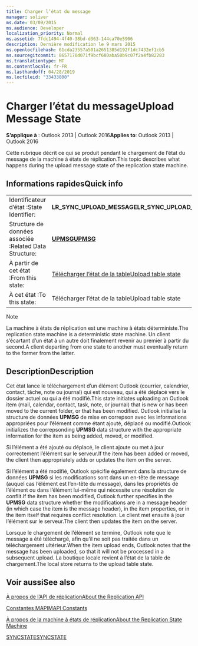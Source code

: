 ```yaml
---
title: Charger l’état du message
manager: soliver
ms.date: 03/09/2015
ms.audience: Developer
localization_priority: Normal
ms.assetid: 7fdc1494-4f40-38bd-d363-144ca70e5906
description: Dernière modification le 9 mars 2015
ms.openlocfilehash: 61cda23557a501a2651385d192f1dc7432ef1cb5
ms.sourcegitcommit: 8657170d071f9bcf680aba50b9c07f2a4fb82283
ms.translationtype: MT
ms.contentlocale: fr-FR
ms.lasthandoff: 04/28/2019
ms.locfileid: "33433800"
---
```

# <a name="upload-message-state"></a><span data-ttu-id="c711d-103">Charger l’état du message</span><span class="sxs-lookup"><span data-stu-id="c711d-103">Upload Message State</span></span>

  
  
<span data-ttu-id="c711d-104">**S’applique à** : Outlook 2013 | Outlook 2016</span><span class="sxs-lookup"><span data-stu-id="c711d-104">**Applies to**: Outlook 2013 | Outlook 2016</span></span> 
  
 <span data-ttu-id="c711d-105">Cette rubrique décrit ce qui se produit pendant le chargement de l’état du message de la machine à états de réplication.</span><span class="sxs-lookup"><span data-stu-id="c711d-105">This topic describes what happens during the upload message state of the replication state machine.</span></span> 
  
## <a name="quick-info"></a><span data-ttu-id="c711d-106">Informations rapides</span><span class="sxs-lookup"><span data-stu-id="c711d-106">Quick info</span></span>

|||
|:-----|:-----|
|<span data-ttu-id="c711d-107">Identificateur d’état :</span><span class="sxs-lookup"><span data-stu-id="c711d-107">State Identifier:</span></span>  <br/> |<span data-ttu-id="c711d-108">**LR_SYNC_UPLOAD_MESSAGE**</span><span class="sxs-lookup"><span data-stu-id="c711d-108">**LR_SYNC_UPLOAD_MESSAGE**</span></span> <br/> |
|<span data-ttu-id="c711d-109">Structure de données associée :</span><span class="sxs-lookup"><span data-stu-id="c711d-109">Related Data Structure:</span></span>  <br/> |<span data-ttu-id="c711d-110">**[UPMSG](upmsg.md)**</span><span class="sxs-lookup"><span data-stu-id="c711d-110">**[UPMSG](upmsg.md)**</span></span> <br/> |
|<span data-ttu-id="c711d-111">À partir de cet état :</span><span class="sxs-lookup"><span data-stu-id="c711d-111">From this state:</span></span>  <br/> |[<span data-ttu-id="c711d-112">Télécharger l’état de la table</span><span class="sxs-lookup"><span data-stu-id="c711d-112">Upload table state</span></span>](upload-table-state.md) <br/> |
|<span data-ttu-id="c711d-113">À cet état :</span><span class="sxs-lookup"><span data-stu-id="c711d-113">To this state:</span></span>  <br/> |<span data-ttu-id="c711d-114">Télécharger l’état de la table</span><span class="sxs-lookup"><span data-stu-id="c711d-114">Upload table state</span></span>  <br/> |
   
> [!NOTE]
> <span data-ttu-id="c711d-115">La machine à états de réplication est une machine à états déterministe.</span><span class="sxs-lookup"><span data-stu-id="c711d-115">The replication state machine is a deterministic state machine.</span></span> <span data-ttu-id="c711d-116">Un client s’écartant d’un état à un autre doit finalement revenir au premier à partir du second.</span><span class="sxs-lookup"><span data-stu-id="c711d-116">A client departing from one state to another must eventually return to the former from the latter.</span></span> 
  
## <a name="description"></a><span data-ttu-id="c711d-117">Description</span><span class="sxs-lookup"><span data-stu-id="c711d-117">Description</span></span>

<span data-ttu-id="c711d-118">Cet état lance le téléchargement d’un élément Outlook (courrier, calendrier, contact, tâche, note ou journal) qui est nouveau, qui a été déplacé vers le dossier actuel ou qui a été modifié.</span><span class="sxs-lookup"><span data-stu-id="c711d-118">This state initiates uploading an Outlook item (mail, calendar, contact, task, note, or journal) that is new or has been moved to the current folder, or that has been modified.</span></span> <span data-ttu-id="c711d-119">Outlook initialise la structure de données **UPMSG** de mise en correpson avec les informations appropriées pour l’élément comme étant ajouté, déplacé ou modifié.</span><span class="sxs-lookup"><span data-stu-id="c711d-119">Outlook initializes the correpsonding **UPMSG** data structure with the appropriate information for the item as being added, moved, or modified.</span></span> 
  
<span data-ttu-id="c711d-120">Si l’élément a été ajouté ou déplacé, le client ajoute ou met à jour correctement l’élément sur le serveur.</span><span class="sxs-lookup"><span data-stu-id="c711d-120">If the item has been added or moved, the client then appropriately adds or updates the item on the server.</span></span> 
  
<span data-ttu-id="c711d-121">Si l’élément a été modifié, Outlook spécifie également dans la structure de données **UPMSG** si les modifications sont dans un en-tête de message (auquel cas l’élément est l’en-tête du message), dans les propriétés de l’élément ou dans l’élément lui-même qui nécessite une résolution de conflit.</span><span class="sxs-lookup"><span data-stu-id="c711d-121">If the item has been modified, Outlook further specifies in the **UPMSG** data structure whether the modifications are in a message header (in which case the item is the message header), in the item properties, or in the item itself that requires conflict resolution.</span></span> <span data-ttu-id="c711d-122">Le client met ensuite à jour l’élément sur le serveur.</span><span class="sxs-lookup"><span data-stu-id="c711d-122">The client then updates the item on the server.</span></span> 
  
<span data-ttu-id="c711d-123">Lorsque le chargement de l’élément se termine, Outlook note que le message a été téléchargé, afin qu’il ne soit pas traitée dans un téléchargement ultérieur.</span><span class="sxs-lookup"><span data-stu-id="c711d-123">When the item upload ends, Outlook notes that the message has been uploaded, so that it will not be processed in a subsequent upload.</span></span> <span data-ttu-id="c711d-124">La boutique locale revient à l’état de la table de chargement.</span><span class="sxs-lookup"><span data-stu-id="c711d-124">The local store returns to the upload table state.</span></span>
  
## <a name="see-also"></a><span data-ttu-id="c711d-125">Voir aussi</span><span class="sxs-lookup"><span data-stu-id="c711d-125">See also</span></span>



[<span data-ttu-id="c711d-126">À propos de l’API de réplication</span><span class="sxs-lookup"><span data-stu-id="c711d-126">About the Replication API</span></span>](about-the-replication-api.md)
  
[<span data-ttu-id="c711d-127">Constantes MAPI</span><span class="sxs-lookup"><span data-stu-id="c711d-127">MAPI Constants</span></span>](mapi-constants.md)
  
[<span data-ttu-id="c711d-128">À propos de la machine à états de réplication</span><span class="sxs-lookup"><span data-stu-id="c711d-128">About the Replication State Machine</span></span>](about-the-replication-state-machine.md)
  
[<span data-ttu-id="c711d-129">SYNCSTATE</span><span class="sxs-lookup"><span data-stu-id="c711d-129">SYNCSTATE</span></span>](syncstate.md)

